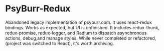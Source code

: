 # PsyBurr-Redux 

Abandoned legacy implementation of psyburr.com.  It uses react-redux bindings. Works as expected, but UI is unfinished. It includes redux-thunk, redux-promise, redux-logger, and Radium to dispatch asynchronous actions, debug,and manage styles. While never completed or refactored, (project was switched to React), it's worth archiving. 
   
